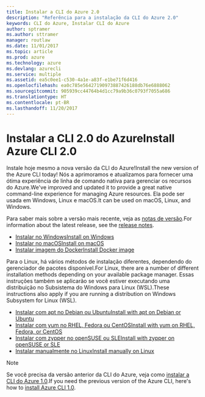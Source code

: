 ```yaml
---
title: Instalar a CLI do Azure 2.0
description: "Referência para a instalação da CLI do Azure 2.0"
keywords: CLI do Azure, Instalar CLI do Azure
author: sptramer
ms.author: sttramer
manager: routlaw
ms.date: 11/01/2017
ms.topic: article
ms.prod: azure
ms.technology: azure
ms.devlang: azurecli
ms.service: multiple
ms.assetid: ea5c0ee1-c530-4a1e-a83f-e1be71f6d416
ms.openlocfilehash: ea0c785e56427190973887426188db76e6888062
ms.sourcegitcommit: 905939cc44764b4d1cc79a9b36c0793f7055a686
ms.translationtype: HT
ms.contentlocale: pt-BR
ms.lasthandoff: 11/20/2017
---
```

# <a name="install-azure-cli-20"></a><span data-ttu-id="5860a-104">Instalar a CLI 2.0 do Azure</span><span class="sxs-lookup"><span data-stu-id="5860a-104">Install Azure CLI 2.0</span></span>

<span data-ttu-id="5860a-105">Instale hoje mesmo a nova versão da CLI do Azure!</span><span class="sxs-lookup"><span data-stu-id="5860a-105">Install the new version of the Azure CLI today!</span></span>
<span data-ttu-id="5860a-106">Nós a aprimoramos e atualizamos para fornecer uma ótima experiência de linha de comando nativa para gerenciar os recursos do Azure.</span><span class="sxs-lookup"><span data-stu-id="5860a-106">We've improved and updated it to provide a great native command-line experience for managing Azure resources.</span></span>
<span data-ttu-id="5860a-107">Ela pode ser usada em Windows, Linux e macOS.</span><span class="sxs-lookup"><span data-stu-id="5860a-107">It can be used on macOS, Linux, and Windows.</span></span>

<span data-ttu-id="5860a-108">Para saber mais sobre a versão mais recente, veja as [notas de versão](release-notes-azure-cli.md).</span><span class="sxs-lookup"><span data-stu-id="5860a-108">For information about the latest release, see the [release notes](release-notes-azure-cli.md).</span></span>

* [<span data-ttu-id="5860a-109">Instalar no Windows</span><span class="sxs-lookup"><span data-stu-id="5860a-109">Install on Windows</span></span>](install-azure-cli-windows.md)
* [<span data-ttu-id="5860a-110">Instalar no macOS</span><span class="sxs-lookup"><span data-stu-id="5860a-110">Install on macOS</span></span>](install-azure-cli-macos.md)
* [<span data-ttu-id="5860a-111">Instalar imagem do Docker</span><span class="sxs-lookup"><span data-stu-id="5860a-111">Install Docker image</span></span>](install-azure-cli-docker.md)

<span data-ttu-id="5860a-112">Para o Linux, há vários métodos de instalação diferentes, dependendo do gerenciador de pacotes disponível.</span><span class="sxs-lookup"><span data-stu-id="5860a-112">For Linux, there are a number of different installation methods depending on your available package manager.</span></span> <span data-ttu-id="5860a-113">Essas instruções também se aplicarão se você estiver executando uma distribuição no Subsistema do Windows para Linux (WSL).</span><span class="sxs-lookup"><span data-stu-id="5860a-113">These instructions also apply if you are running a distribution on Windows Subsystem for Linux (WSL).</span></span>

* [<span data-ttu-id="5860a-114">Instalar com apt no Debian ou Ubuntu</span><span class="sxs-lookup"><span data-stu-id="5860a-114">Install with apt on Debian or Ubuntu</span></span>](install-azure-cli-apt.md)
* [<span data-ttu-id="5860a-115">Instalar com yum no RHEL, Fedora ou CentOS</span><span class="sxs-lookup"><span data-stu-id="5860a-115">Install with yum on RHEL, Fedora, or CentOS </span></span>](install-azure-cli-yum.md)
* [<span data-ttu-id="5860a-116">Instalar com zypper no openSUSE ou SLE</span><span class="sxs-lookup"><span data-stu-id="5860a-116">Install with zypper on openSUSE or SLE </span></span>](install-azure-cli-zypper.md)
* [<span data-ttu-id="5860a-117">Instalar manualmente no Linux</span><span class="sxs-lookup"><span data-stu-id="5860a-117">Install manually on Linux</span></span>](install-azure-cli-linux.md)

> [!NOTE]
> <span data-ttu-id="5860a-118">Se você precisa da versão anterior da CLI do Azure, veja como [instalar a CLI do Azure 1.0](/azure/cli-install-nodejs).</span><span class="sxs-lookup"><span data-stu-id="5860a-118">If you need the previous version of the Azure CLI, here's how to [install Azure CLI 1.0](/azure/cli-install-nodejs).</span></span>

